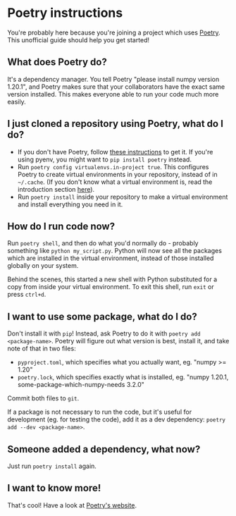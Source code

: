 # Poetry instructions

You're probably here because you're joining a project which uses [Poetry](https://python-poetry.org/). This unofficial guide should help you get started!

## What does Poetry do?

It's a dependency manager. You tell Poetry "please install numpy version 1.20.1", and Poetry makes sure that your collaborators have the exact same version installed. This makes everyone able to run your code much more easily.

## I just cloned a repository using Poetry, what do I do?

- If you don't have Poetry, follow [these instructions](https://python-poetry.org/docs/#installation) to get it. If you're using pyenv, you might want to `pip install poetry` instead.
- Run `poetry config virtualenvs.in-project true`. This configures Poetry to create virtual environments in your repository, instead of in `~/.cache`. (If you don't know what a virtual environment is, read the introduction section [here](https://docs.python.org/3/tutorial/venv.html)).
- Run `poetry install` inside your repository to make a virtual environment and install everything you need in it.

## How do I run code now?

Run `poetry shell`, and then do what you'd normally do - probably something like `python my_script.py`. Python will now see all the packages which are installed in the virtual environment, instead of those installed globally on your system.

Behind the scenes, this started a new shell with Python substituted for a copy from inside your virtual environment. To exit this shell, run `exit` or press `ctrl+d`.

## I want to use some package, what do I do?

Don't install it with `pip`! Instead, ask Poetry to do it with `poetry add <package-name>`. Poetry will figure out what version is best, install it, and take note of that in two files:

- `pyproject.toml`, which specifies what you actually want, eg. "numpy >= 1.20"
- `poetry.lock`, which specifies exactly what is installed, eg. "numpy 1.20.1, some-package-which-numpy-needs 3.2.0"

Commit both files to `git`.

If a package is not necessary to run the code, but it's useful for development (eg. for testing the code), add it as a dev dependency: `poetry add --dev <package-name>`.

## Someone added a dependency, what now?

Just run `poetry install` again.

## I want to know more!

That's cool! Have a look at [Poetry's website](https://python-poetry.org/).
